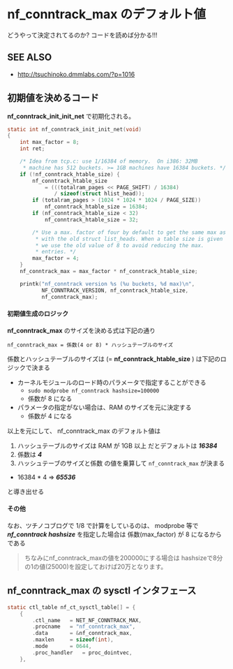 # nf_conntrack_max のデフォルト値

どうやって決定されてるのか? コードを読めば分かる!!!

## SEE ALSO

 * http://tsuchinoko.dmmlabs.com/?p=1016

## 初期値を決めるコード

**nf_conntrack_init_init_net** で初期化される。

```c
static int nf_conntrack_init_init_net(void)
{
	int max_factor = 8;
	int ret;

	/* Idea from tcp.c: use 1/16384 of memory.  On i386: 32MB
	 * machine has 512 buckets. >= 1GB machines have 16384 buckets. */
	if (!nf_conntrack_htable_size) {
		nf_conntrack_htable_size
			= (((totalram_pages << PAGE_SHIFT) / 16384)
			   / sizeof(struct hlist_head));
		if (totalram_pages > (1024 * 1024 * 1024 / PAGE_SIZE))
			nf_conntrack_htable_size = 16384;
		if (nf_conntrack_htable_size < 32)
			nf_conntrack_htable_size = 32;

		/* Use a max. factor of four by default to get the same max as
		 * with the old struct list_heads. When a table size is given
		 * we use the old value of 8 to avoid reducing the max.
		 * entries. */
		max_factor = 4;
	}
	nf_conntrack_max = max_factor * nf_conntrack_htable_size;

	printk("nf_conntrack version %s (%u buckets, %d max)\n",
	       NF_CONNTRACK_VERSION, nf_conntrack_htable_size,
	       nf_conntrack_max);
```

#### 初期値生成のロジック

**nf_conntrack_max** のサイズを決める式は下記の通り

```
nf_conntrack_max = 係数(4 or 8) * ハッシュテーブルのサイズ
```

係数とハッシュテーブルのサイズは (= **nf_conntrack_htable_size** ) は下記のロジックで決まる

 * カーネルモジュールのロード時のパラメータで指定することができる
   * `sudo modprobe nf_conntrack hashsize=100000`
   * 係数が 8 になる
 * パラメータの指定がない場合は、RAM のサイズを元に決定する
   * 係数が 4 になる

以上を元にして、 nf_conntrack_max のデフォルト値は

 1. ハッシュテーブルのサイズは RAM が 1GB 以上 だとデフォルトは ***16384***
 1. 係数は ***4***
 1. ハッシュテーブのサイズと係数 の値を乗算して `nf_conntrack_max` が決まる
   * 16384 * 4 => ***65536***

と導き出せる

#### その他

なお、ツチノコブログで 1/8 で計算をしているのは、 modprobe 等で ***nf_conntrack hashsize*** を指定した場合は 係数(max_factor) が 8 になるからである

> ちなみにnf_conntrack_maxの値を200000にする場合は
> hashsizeで8分の1の値(25000)を設定しておけば20万となります。

## nf_conntrack_max の sysctl インタフェース

```c
static ctl_table nf_ct_sysctl_table[] = {
	{
		.ctl_name	= NET_NF_CONNTRACK_MAX,
		.procname	= "nf_conntrack_max",
		.data		= &nf_conntrack_max,
		.maxlen		= sizeof(int),
		.mode		= 0644,
		.proc_handler	= proc_dointvec,
	},
```

